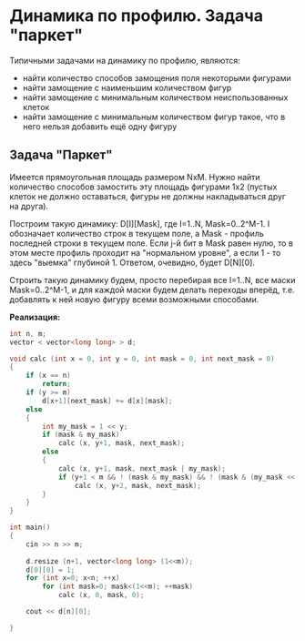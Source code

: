 # Динамика по профилю. Задача "паркет"

Типичными задачами на динамику по профилю, являются:

* найти количество способов замощения поля некоторыми фигурами
* найти замощение с наименьшим количеством фигур
* найти замощение с минимальным количеством неиспользованных клеток
* найти замощение с минимальным количеством фигур такое, что в него нельзя добавить ещё одну фигуру

## Задача "Паркет"

Имеется прямоугольная площадь размером NxM. Нужно найти количество способов замостить эту площадь фигурами 1x2 (пустых клеток не должно оставаться, фигуры не должны накладываться друг на друга).

Построим такую динамику: D[I][Mask], где I=1..N, Mask=0..2^M-1. I обозначает количество строк в текущем поле, а Mask - профиль последней строки в текущем поле. Если j-й бит в Mask равен нулю, то в этом месте профиль проходит на "нормальном уровне", а если 1 - то здесь "выемка" глубиной 1. Ответом, очевидно, будет D[N][0].

Строить такую динамику будем, просто перебирая все I=1..N, все маски Mask=0..2^M-1, и для каждой маски будем делать переходы вперёд, т.е. добавлять к ней новую фигуру всеми возможными способами.

**Реализация:**

<!--- TODO: specify code snippet id -->
``` cpp
int n, m;
vector < vector<long long> > d;

void calc (int x = 0, int y = 0, int mask = 0, int next_mask = 0)
{
    if (x == n)
        return;
    if (y >= m)
        d[x+1][next_mask] += d[x][mask];
    else
    {
        int my_mask = 1 << y;
        if (mask & my_mask)
            calc (x, y+1, mask, next_mask);
        else
        {
            calc (x, y+1, mask, next_mask | my_mask);
            if (y+1 < m && ! (mask & my_mask) && ! (mask & (my_mask << 1)))
                calc (x, y+2, mask, next_mask);
        }
    }
}

int main()
{
    cin >> n >> m;
    
    d.resize (n+1, vector<long long> (1<<m));
    d[0][0] = 1;
    for (int x=0; x<n; ++x)
        for (int mask=0; mask<(1<<m); ++mask)
            calc (x, 0, mask, 0);

    cout << d[n][0];

}
```
